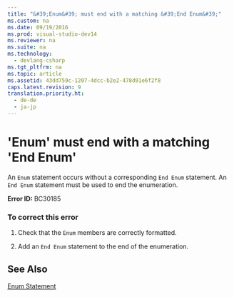 ```yaml
---
title: "&#39;Enum&#39; must end with a matching &#39;End Enum&#39;"
ms.custom: na
ms.date: 09/19/2016
ms.prod: visual-studio-dev14
ms.reviewer: na
ms.suite: na
ms.technology: 
  - devlang-csharp
ms.tgt_pltfrm: na
ms.topic: article
ms.assetid: 43dd759c-1207-4dcc-b2e2-478d91e6f2f8
caps.latest.revision: 9
translation.priority.ht: 
  - de-de
  - ja-jp
---
```

# &#39;Enum&#39; must end with a matching &#39;End Enum&#39;
An `Enum` statement occurs without a corresponding `End Enum` statement. An `End Enum` statement must be used to end the enumeration.  
  
 **Error ID:** BC30185  
  
### To correct this error  
  
1.  Check that the `Enum` members are correctly formatted.  
  
2.  Add an `End Enum` statement to the end of the enumeration.  
  
## See Also  
 [Enum Statement](../Topic/Enum%20Statement%20\(Visual%20Basic\).md)